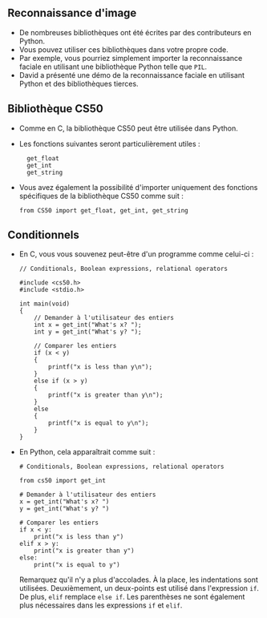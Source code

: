 Reconnaissance d'image
-----------------

*   De nombreuses bibliothèques ont été écrites par des contributeurs en Python.
*   Vous pouvez utiliser ces bibliothèques dans votre propre code.
*   Par exemple, vous pourriez simplement importer la reconnaissance faciale en utilisant une bibliothèque Python telle que `PIL`.
*   David a présenté une démo de la reconnaissance faciale en utilisant Python et des bibliothèques tierces.

Bibliothèque CS50
------------

*   Comme en C, la bibliothèque CS50 peut être utilisée dans Python.
*   Les fonctions suivantes seront particulièrement utiles :

          get_float
          get_int
          get_string
        
*   Vous avez également la possibilité d'importer uniquement des fonctions spécifiques de la bibliothèque CS50 comme suit :

        from CS50 import get_float, get_int, get_string
        
    

Conditionnels
------------

*   En C, vous vous souvenez peut-être d'un programme comme celui-ci :
    
        // Conditionals, Boolean expressions, relational operators
        
        #include <cs50.h>
        #include <stdio.h>
        
        int main(void)
        {
            // Demander à l'utilisateur des entiers
            int x = get_int("What's x? ");
            int y = get_int("What's y? ");
        
            // Comparer les entiers
            if (x < y)
            {
                printf("x is less than y\n");
            }
            else if (x > y)
            {
                printf("x is greater than y\n");
            }
            else
            {
                printf("x is equal to y\n");
            }
        }
        
    
*   En Python, cela apparaîtrait comme suit :
    
        # Conditionals, Boolean expressions, relational operators
        
        from cs50 import get_int
        
        # Demander à l'utilisateur des entiers
        x = get_int("What's x? ")
        y = get_int("What's y? ")
        
        # Comparer les entiers
        if x < y:
            print("x is less than y")
        elif x > y:
            print("x is greater than y")
        else:
            print("x is equal to y")
        
    
    Remarquez qu'il n'y a plus d'accolades. À la place, les indentations sont utilisées. Deuxièmement, un deux-points est utilisé dans l'expression `if`. De plus, `elif` remplace `else if`. Les parenthèses ne sont également plus nécessaires dans les expressions `if` et `elif`.